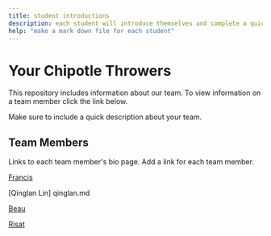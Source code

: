 ```yaml
---
title: student introductions
description: each student will introduce themselves and complete a quick bio
help: "make a mark down file for each student"
---
```


# Your Chipotle Throwers

This repository includes information about our team. To view information on a team member click the link below.

Make sure to include a quick description about your team.

## Team Members


Links to each team member's bio page. Add a link for each team member.

[Francis](/Francis.md)

[Qinglan Lin] qinglan.md

[Beau](/BeauSLM.md)

[Risat](/risat.md)

